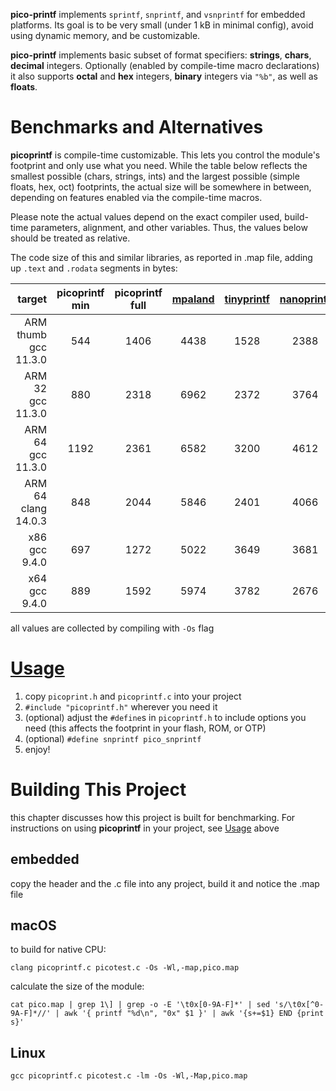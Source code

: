 **pico-printf** implements `sprintf`, `snprintf`, and `vsnprintf` for embedded platforms.  Its goal is to be very small (under 1 kB in minimal config), avoid using dynamic memory, and be customizable.

**pico-printf** implements basic subset of format specifiers: **strings**, **chars**, **decimal** integers.  Optionally (enabled by compile-time macro declarations) it also supports **octal** and **hex** integers, **binary** integers via `"%b"`, as well as **floats**.

# Benchmarks and Alternatives
**picoprintf** is compile-time customizable.  This lets you control the module's footprint and only use what you need.  While the table below reflects the smallest possible (chars, strings, ints) and the largest possible (simple floats, hex, oct) footprints, the actual size will be somewhere in between, depending on features enabled via the compile-time macros.

Please note the actual values depend on the exact compiler used, build-time parameters, alignment, and other variables.  Thus, the values below should be treated as relative.

The code size of this and similar libraries, as reported in .map file, adding up `.text` and `.rodata` segments in bytes:

|    target      | **picoprintf** min | **picoprintf** full | <a href="https://github.com/mpaland/printf">mpaland</a> | <a href="https://github.com/cjlano/tinyprintf">tinyprintf</a> | <a href="https://github.com/charlesnicholson/nanoprintf">nanoprintf</a> |
| ---: | :---: | :---: | :---: | :---: | :---: |
| ARM thumb gcc 11.3.0 |  544 | 1406 | 4438 | 1528 | 2388 |
| ARM 32 gcc 11.3.0    |  880 | 2318 | 6962 | 2372 | 3764 |
| ARM 64 gcc 11.3.0    | 1192 | 2361 | 6582 | 3200 | 4612 |
| ARM 64 clang 14.0.3  |  848 | 2044 | 5846 | 2401 | 4066 |
| x86 gcc 9.4.0        |  697 | 1272 | 5022 | 3649 | 3681 |
| x64 gcc 9.4.0        |  889 | 1592 | 5974 | 3782 | 2676 |

all values are collected by compiling with `-Os` flag

# <a href="usage">Usage</a>
1. copy `picoprint.h` and `picoprintf.c` into your project
1. `#include "picoprintf.h"` wherever you need it
1. (optional) adjust the `#define`s in `picoprintf.h` to include options you need (this affects the footprint in your flash, ROM, or OTP)
1. (optional) `#define snprintf pico_snprintf`
1. enjoy!

# Building This Project
this chapter discusses how this project is built for benchmarking.  For instructions on using **picoprintf** in your project, see [Usage](#usage) above

## embedded
copy the header and the .c file into any project, build it and notice the .map file

## macOS
to build for native CPU:

`clang picoprintf.c picotest.c -Os -Wl,-map,pico.map`

calculate the size of the module:

`cat pico.map | grep 1\] | grep -o -E '\t0x[0-9A-F]*' | sed 's/\t0x[^0-9A-F]*//' | awk '{ printf "%d\n", "0x" $1 }' | awk '{s+=$1} END {print s}'`

## Linux

`gcc picoprintf.c picotest.c -lm -Os -Wl,-Map,pico.map`
